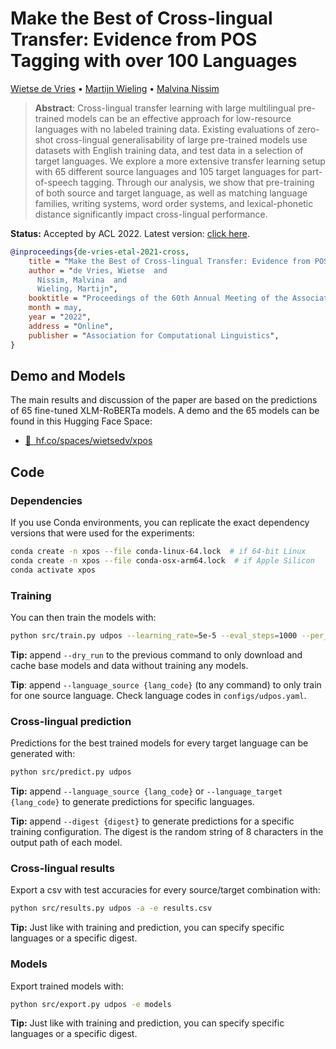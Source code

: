 
# Make the Best of Cross-lingual Transfer: Evidence from POS Tagging with over 100 Languages

[Wietse de Vries](https://scholar.google.nl/citations?user=gZkWURYAAAAJ) •
[Martijn Wieling](https://scholar.google.nl/citations?user=Fzv0QJAAAAAJ) •
[Malvina Nissim](https://scholar.google.nl/citations?user=hnTpEOAAAAAJ)

 > **Abstract**: Cross-lingual transfer learning with large multilingual pre-trained models can be an effective approach for low-resource languages with no labeled training data. Existing evaluations of zero-shot cross-lingual generalisability of large pre-trained models use datasets with English training data, and test data in a selection of target languages. We explore a more extensive transfer learning setup with 65 different source languages and 105 target languages for part-of-speech tagging. Through our analysis, we show that pre-training of both source and target language, as well as matching language families, writing systems, word order systems, and lexical-phonetic distance significantly impact cross-lingual performance. 

**Status:** Accepted by ACL 2022. Latest version: [click here](http://wietsedv.nl/files/devries_acl2022.pdf).

```bibtex
@inproceedings{de-vries-etal-2021-cross,
    title = "Make the Best of Cross-lingual Transfer: Evidence from POS Tagging with over 100 Languages",
    author = "de Vries, Wietse  and
      Nissim, Malvina  and
      Wieling, Martijn",
    booktitle = "Proceedings of the 60th Annual Meeting of the Association for Computational Linguistics",
    month = may,
    year = "2022",
    address = "Online",
    publisher = "Association for Computational Linguistics",
}
```

## Demo and Models

The main results and discussion of the paper are based on the predictions of 65 fine-tuned XLM-RoBERTa models. A demo and the 65 models can be found in this Hugging Face Space:

- [🤗&nbsp; hf.co/spaces/wietsedv/xpos](https://huggingface.co/spaces/wietsedv/xpos)


## Code

### Dependencies
If you use Conda environments, you can replicate the exact dependency versions that were used for the experiments:

```bash
conda create -n xpos --file conda-linux-64.lock  # if 64-bit Linux
conda create -n xpos --file conda-osx-arm64.lock  # if Apple Silicon
conda activate xpos
```

### Training
You can then train the models with:

```bash
python src/train.py udpos --learning_rate=5e-5 --eval_steps=1000 --per_device_batch_size=10 --max_steps=1000 --multi
```

**Tip:** append `--dry_run` to the previous command to only download and cache base models and data without training any models.

**Tip**: append `--language_source {lang_code}` (to any command) to only train for one source language. Check language codes in `configs/udpos.yaml`.

### Cross-lingual prediction

Predictions for the best trained models for every target language can be generated with:

```bash
python src/predict.py udpos
```

**Tip:** append `--language_source {lang_code}` or `--language_target {lang_code}` to generate predictions for specific languages.

**Tip:** append `--digest {digest}` to generate predictions for a specific training configuration. The digest is the random string of 8 characters in the output path of each model.

### Cross-lingual results

Export a csv with test accuracies for every source/target combination with:

```bash
python src/results.py udpos -a -e results.csv
```

**Tip:** Just like with training and prediction, you can specify specific languages or a specific digest.

### Models

Export trained models with:

```bash
python src/export.py udpos -e models
```

**Tip:** Just like with training and prediction, you can specify specific languages or a specific digest.
